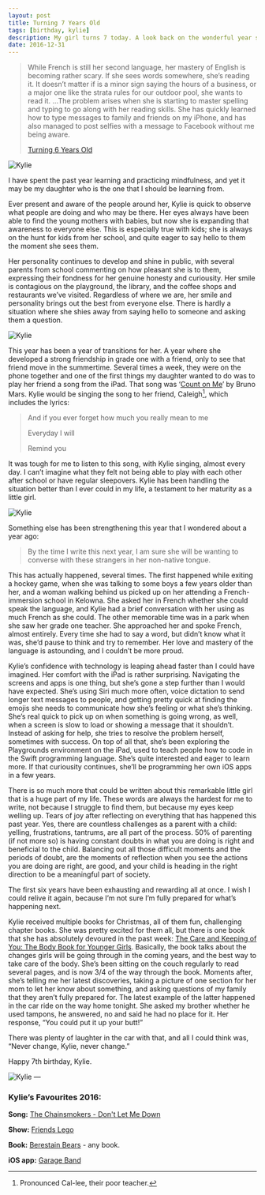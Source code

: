 ```yaml
---
layout: post
title: Turning 7 Years Old 
tags: [birthday, kylie]
description: My girl turns 7 today. A look back on the wonderful year she’s had.
date: 2016-12-31
---
```


> While French is still her second language, her mastery of English is becoming rather scary. If she sees words somewhere, she’s reading it. It doesn’t matter if is a minor sign saying the hours of a business, or a major one like the strata rules for our outdoor pool, she wants to read it. …The problem arises when she is starting to master spelling and typing to go along with her reading skills. She has quickly learned how to type messages to family and friends on my iPhone, and has also managed to post selfies with a message to Facebook without me being aware.
>  
> [Turning 6 Years Old][1]

![Kylie][image-1]

I have spent the past year learning and practicing mindfulness, and yet it may be my daughter who is the one that I should be learning from. 

Ever present and aware of the people around her, Kylie is quick to observe what people are doing and who may be there. Her eyes always have been able to find the young mothers with babies, but now she is expanding that awareness to everyone else. This is especially true with kids; she is always on the hunt for kids from her school, and quite eager to say hello to them the moment she sees them. 

Her personality continues to develop and shine in public, with several parents from school commenting on how pleasant she is to them, expressing their fondness for her genuine honesty and curiousity. Her smile is contagious on the playground, the library, and the coffee shops and restaurants we’ve visited. Regardless of where we are, her smile and personality brings out the best from everyone else. There is hardly a situation where she shies away from saying hello to someone and asking them a question. 

![Kylie][image-2]

This year has been a year of transitions for her. A year where she developed a strong friendship in grade one with a friend, only to see that friend move in the summertime. Several times a week, they were on the phone together and one of the first things my daughter wanted to do was to play her friend a song from the iPad. That song was ‘[Count on Me][2]’ by Bruno Mars. Kylie would be singing the song to her friend, Caleigh[^1], which includes the lyrics:

> And if you ever forget how much you really mean to me
> 
> Everyday I will
> 
> Remind you

It was tough for me to listen to this song, with Kylie singing, almost every day. I can’t imagine what they felt not being able to play with each other after school or have regular sleepovers. Kylie has been handling the situation better than I ever could in my life, a testament to her maturity as a little girl. 

![Kylie][image-3]

Something else has been strengthening this year that I wondered about a year ago:

> By the time I write this next year, I am sure she will be wanting to converse with these strangers in her non-native tongue.

This has actually happened, several times. The first happened while exiting a hockey game, when she was talking to some boys a few years older than her, and a woman walking behind us picked up on her attending a French-immersion school in Kelowna. She asked her in French whether she could speak the language, and Kylie had a brief conversation with her using as much French as she could. The other memorable time was in a park when she saw her grade one teacher. She approached her and spoke French, almost entirely. Every time she had to say a word, but didn’t know what it was, she’d pause to think and try to remember. Her love and mastery of the language is astounding, and I couldn’t be more proud. 

Kylie’s confidence with technology is leaping ahead faster than I could have imagined. Her comfort with the iPad is rather surprising. Navigating the screens and apps is one thing, but she’s gone a step further than I would have expected. She’s using Siri much more often, voice dictation to send longer text messages to people, and getting pretty quick at finding the emojis she needs to communicate how she’s feeling or what she’s thinking. She’s real quick to pick up on when something is going wrong, as well, when a screen is slow to load or showing a message that it shouldn’t. Instead of asking for help, she tries to resolve the problem herself, sometimes with success. On top of all that, she’s been exploring the Playgrounds environment on the iPad, used to teach people how to code in the Swift programming language. She’s quite interested and eager to learn more. If that curiousity continues, she’ll be programming her own iOS apps in a few years. 

There is so much more that could be written about this remarkable little girl that is a huge part of my life. These words are always the hardest for me to write, not because I struggle to find them, but because my eyes keep welling up. Tears of joy after reflecting on everything that has happened this past year. Yes, there are countless challenges as a parent with a child: yelling, frustrations, tantrums, are all part of the process. 50% of parenting (if not more so) is having constant doubts in what you are doing is right and beneficial to the child. Balancing out all those difficult moments and the periods of doubt, are the moments of reflection when you see the actions you are doing are right, are good, and your child is heading in the right direction to be a meaningful part of society. 

The first six years have been exhausting and rewarding all at once. I wish I could relive it again, because I’m not sure I’m fully prepared for what’s happening next. 

Kylie received multiple books for Christmas, all of them fun, challenging chapter books. She was pretty excited for them all, but there is one book that she has absolutely devoured in the past week: [The Care and Keeping of You: The Body Book for Younger Girls][3]. Basically, the book talks about the changes girls will be going through in the coming years, and the best way to take care of the body. She’s been sitting on the couch regularly to read several pages, and is now 3/4 of the way through the book. Moments after, she’s telling me her latest discoveries, taking a picture of one section for her mom to let her know about something, and asking questions of my family that they aren’t fully prepared for. The latest example of the latter happened in the car ride on the way home tonight. She asked my brother whether he used tampons, he answered, no and said he had no place for it. Her response, “You could put it up your butt!”

There was plenty of laughter in the car with that, and all I could think was, “Never change, Kylie, never change.”

Happy 7th birthday, Kylie. 

![Kylie][image-4]
—

### Kylie’s Favourites 2016:

**Song:** [The Chainsmokers - Don't Let Me Down][4]

**Show:** [Friends Lego][5]

**Book:** [Berestain Bears][6] - any book.

**iOS app:** [Garage Band][7]




[^1]:	Pronounced Cal-lee, their poor teacher. 

[1]:	http://www.foursides.ca/Turning-6-Years-Old "Turning 6 Years Old"
[2]:	https://www.youtube.com/watch?v=PVDiQcJwoIQ "Count on Me - Bruno Mars"
[3]:	http://amzn.to/2iijzVc "The Care and Keeping of You: The Body Book for Younger Girls"
[4]:	https://www.youtube.com/watch?v=Io0fBr1XBUA "The Chainsmokers - Don't Let Me Down"
[5]:	http://www.amazon.ca/s/ref=as_li_ss_tl?_encoding=UTF8&camp=15121&creative=390961&fst=as:off&keywords=friends%20lego&linkCode=ur2&qid=1451548919&rh=n:6742029011,k:friends%20lego&rnid=5264023011&tag=fousid-20 "Friends Lego"
[6]:	http://amzn.to/2iOS1n6 "Berestain Bears"
[7]:	https://itunes.apple.com/us/app/garageband/id408709785?mt=8&at=10l4Qt "Garage Band"

[image-1]:	http://www.foursides.ca/images/Kylie7a.JPG
[image-2]:	http://www.foursides.ca/images/Kylie7.JPG
[image-3]:	http://www.foursides.ca/images/Kylie7c.JPG
[image-4]:	http://www.foursides.ca/images/Kylie7b.JPG